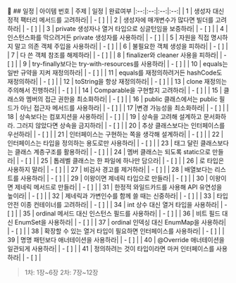 🐨 ## 일정
| 아이템 번호  | 주제 | 일정  | 완료여부
|:--:|:--:|:--:|:--:|
|  1 | 생성자 대신 정적 팩터리 메서드를 고려하라|  | - [ ] |
|  2 | 생성자에 매개변수가 많다면 빌더를 고려하라|  | - [ ] |
|  3 | private 생성자나 열거 타입으로 싱글턴임을 보증하라|  | - [ ] |
|  4 | 인스턴스화를 막으려거든 private 생성자를 사용하라|  | - [ ] |
|  5 | 자원을 직접 명시하지 말고 의존 객체 주입을 사용하라|  | - [ ] |
|  6 | 불필요한 객체 생성을 피하라|  | - [ ] |
|  7 | 다 쓴 객체 참조를 해제하라|  | - [ ] |
|  8 | finalizer와 cleaner 사용을 피하라|  | - [ ] |
|  9 | try-finally보다는 try-with-resources를 사용하라|  | - [ ] |
|  10 | equals는 일반 규약을 지켜 재정의하라|  | - [ ] |
|  11 | equals를 재정의하려거든 hashCode도 재정의하라|  | - [ ] |
|  12 | toString을 항상 재정의하라|  | - [ ] |
|  13 | clone 재정의는 주의해서 진행하라|  | - [ ] |
|  14 | Comparable을 구현할지 고려하라|  | - [ ] |
|  15 | 클래스와 멤버의 접근 권한을 최소화하라|  | - [ ] |
|  16 | public 클래스에서는 public 필드가 아닌 접근자 메서드를 사용하라|  | - [ ] |
|  17 |변경 가능성을 최소화하라|  | - [ ] |
|  18 | 상속보다는 컴포지션을 사용하라|  | - [ ] |
|  19 | 상속을 고려해 설계하고 문서화하라. 그러지 않았다면 상속을 금지하라|  | - [ ] |
|  20 | 추상 클래스보다는 인터페이스를 우선하라|  | - [ ] |
|  21 | 인터페이스는 구현하는 쪽을 생각해 설계하라|  | - [ ] |
|  22 | 인터페이스는 타입을 정의하는 용도로만 사용하라|  | - [ ] |
|  23 | 태그 달린 클래스보다는 클래스 계층구조를 활용하라|  | - [ ] |
|  24 | 멤버 클래스는 되도록 static으로 만들라|  | - [ ] |
|  25 | 톱레벨 클래스는 한 파일에 하나만 담으라|  | - [ ] |
|  26 | 로 타입은 사용하지 말라|  | - [ ] |
|  27 | 비검사 경고를 제거하라|  | - [ ] |
|  28 | 배열보다는 리스트를 사용하라|  | - [ ] |
|  29 | 이왕이면 제네릭 타입으로 만들라|  | - [ ] |
|  30 | 이왕이면 제네릭 메서드로 만들라|  | - [ ] |
|  31 | 한정적 와일드카드를 사용해 API 유연성을 높이라|  | - [ ] |
|  32 | 제네릭과 가변인수를 함께 쓸 때는 신중하라|  | - [ ] |
|  33 | 타입 안전 이종 컨테이너를 고려하라|  | - [ ] |
|  34 | int 상수 대신 열거 타입을 사용하라|  | - [ ] |
|  35 | ordinal 메서드 대신 인스턴스 필드를 사용하라|  | - [ ] |
|  36 | 비트 필드 대신 EnumSet을 사용하라|  | - [ ] |
|  37 | ordinal 인덱싱 대신 EnumMap을 사용하라|  | - [ ] |
|  38 | 확장할 수 있는 열거 타입이 필요하면 인터페이스를 사용하라|  | - [ ] |
|  39 | 명명 패턴보다 애너테이션을 사용하라|  | - [ ] |
|  40 | @Override 애너테이션을 일관되게 사용하라|  | - [ ] |
|  41 |  정의하려는 것이 타입이라면 마커 인터페이스를 사용하라|  | - [ ] |

> 1차: 1장~6장
> 2차: 7장~12장
